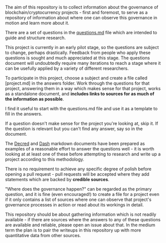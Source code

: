 The aim of this repository is to collect information about the governance of blockchain/cryptocurrency projects - first and foremost, to serve as a repository of information about where one can observe this governance in motion and learn more about it.

There are a set of questions in the [questions.md](questions.md) file which are intended to guide and structure research.

This project is currently in an early pilot stage, so the questions are subject to change, perhaps drastically. Feedback from people who apply these questions is sought and much appreciated at this stage. The questions document will undoubtedly require many iterations to reach a stage where it can be usefully applied by a variety of different researchers.

To participate in this project, choose a subject and create a file called [project.md] in the answers folder. Work through the questions for that project, answering them in a way which makes sense for that project, works as a standalone document, and **includes links to sources for as much of the information as possible**.

I find it useful to start with the questions.md file and use it as a template to fill in the answers.

If a question doesn't make sense for the project you're looking at, skip it. If the question is relevant but you can't find any answer, say so in the document.

The [Decred](/answers/decred.md) and [Dash](/answers/dash.md) markdown documents have been prepared as examples of a reasonable effort to answer the questions well - it is worth looking at at least one of these before attempting to research and write up a project according to this methodology.

There is no requirement to achieve any specific degree of polish before opening a pull request - pull requests will be accepted where they add statements which are backed by **credible sources**. 

"Where does the governance happen?" can be regarded as the primary question, and it is fine (even encouraged!) to create a file for a project even if it only contains a list of sources where one can observe that project's governance processes in action or read about its workings in detail.

This repository should be about gathering information which is not readily available - if there are sources where the answers to any of these questions are available and reliable, please open an issue about that. In the medium term the plan is to pair the writeups in this repository up with more quantitative data from other sources. 


